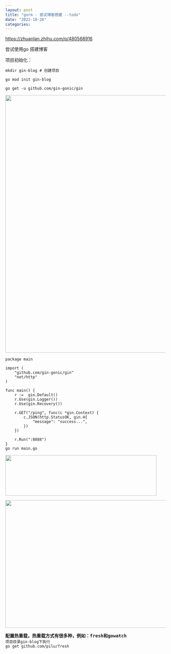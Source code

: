```yaml
---
layout: post
title: "gorm - 尝试博客搭建 --todo"
date: "2022-10-26"
categories: 
---
```

<p><a href="https://zhuanlan.zhihu.com/p/480568916">https://zhuanlan.zhihu.com/p/480568916</a></p>

<p>尝试使用go 搭建博客</p>

<p>项目初始化：</p>

<pre>
<code class="language-text">mkdir gin-blog # 创建项目</code></pre>

<pre>
<code class="language-text">go mod init gin-blog</code></pre>

<pre>
<code class="language-text">go get -u github.com/gin-gonic/gin</code></pre>

<p><img height="808" src="/uploads/ckeditor/pictures/653/image-20221026141752-1.png" width="947" /></p>

<pre>
<code class="language-text">package main

import (
	&quot;github.com/gin-gonic/gin&quot;
	&quot;net/http&quot;
)

func main() {
	r :=  gin.Default()
	r.Use(gin.Logger())
	r.Use(gin.Recovery())

	r.GET(&quot;/ping&quot;, func(c *gin.Context) {
		c.JSON(http.StatusOK, gin.H{
			&quot;message&quot;: &quot;success...&quot;,
		})
	})

	r.Run(&quot;:8888&quot;)
}
go run main.go</code></pre>

<p><img height="127" src="/uploads/ckeditor/pictures/654/image-20221026141947-2.png" width="475" /></p>

<p><img height="401" src="/uploads/ckeditor/pictures/655/image-20221026141959-3.png" width="1184" /></p>

<pre>
<b>配置热重载，热重载方式有很多种，例如：fresh和gowatch
</b><code class="language-text">项目目录gin-blog下执行
go get github.com/pilu/fresh</code></pre>

